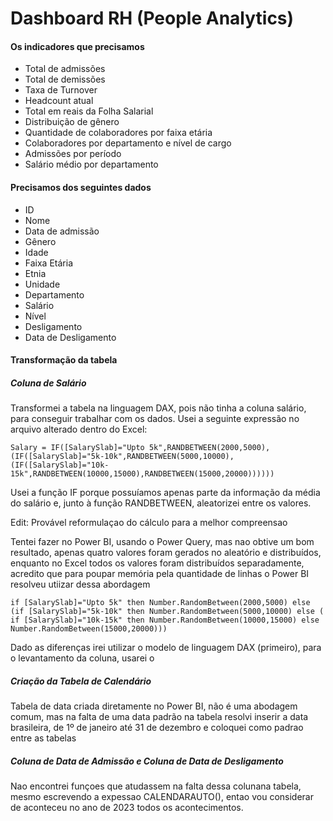 # Dashboard RH (People Analytics)

#### Os indicadores que precisamos

* Total de admissões
* Total de demissões
* Taxa de Turnover
* Headcount atual
* Total em reais da Folha Salarial
* Distribuição de gênero
* Quantidade de colaboradores por faixa etária
* Colaboradores por departamento e nível de cargo
* Admissões por período
* Salário médio por departamento

#### Precisamos dos seguintes dados

* ID
* Nome
* Data de admissão
* Gênero
* Idade
* Faixa Etária
* Etnia
* Unidade
* Departamento
* Salário
* Nível
* Desligamento
* Data de Desligamento

#### Transformação da tabela

##### Coluna de Salário

Transformei a tabela na linguagem DAX, pois não tinha a coluna salário, para conseguir trabalhar com os dados. Usei a seguinte expressão no arquivo alterado dentro do Excel:

```
Salary = IF([SalarySlab]="Upto 5k",RANDBETWEEN(2000,5000),(IF([SalarySlab]="5k-10k",RANDBETWEEN(5000,10000),(IF([SalarySlab]="10k-15k",RANDBETWEEN(10000,15000),RANDBETWEEN(15000,20000))))))
```

Usei a função IF porque possuíamos apenas parte da informação da média do salário e, junto à função RANDBETWEEN, aleatorizei entre os valores.

Edit: Provável reformulaçao do cálculo para a melhor compreensao

Tentei fazer no Power BI, usando o Power Query, mas nao obtive um bom resultado, apenas quatro valores foram gerados no aleatório e distribuídos, enquanto no Excel todos os valores foram distribuídos separadamente, acredito que para poupar memória pela quantidade de linhas   o Power BI resolveu utiizar dessa abordagem

```
if [SalarySlab]="Upto 5k" then Number.RandomBetween(2000,5000) else (if [SalarySlab]="5k-10k" then Number.RandomBetween(5000,10000) else ( if [SalarySlab]="10k-15k" then Number.RandomBetween(10000,15000) else Number.RandomBetween(15000,20000)))
```

Dado as diferenças irei utilizar o modelo de linguagem DAX (primeiro), para o levantamento da coluna, usarei o

##### Criação da Tabela de Calendário

Tabela de data criada diretamente no Power BI, não é uma abodagem comum, mas na falta de uma data padrão na tabela resolvi inserir a data brasileira, de 1º de janeiro até 31 de dezembro e coloquei como padrao entre as tabelas

##### Coluna de Data de Admissão e Coluna de Data de Desligamento

Nao encontrei funçoes que atudassem na falta dessa colunana tabela, mesmo escrevendo a expessao CALENDARAUTO(), entao vou considerar de aconteceu no ano de 2023 todos os acontecimentos.

